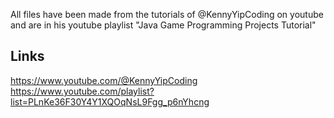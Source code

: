 All files have been made from the tutorials of @KennyYipCoding on youtube and are in his youtube playlist "Java Game Programming Projects Tutorial"

## Links
https://www.youtube.com/@KennyYipCoding
<br>
https://www.youtube.com/playlist?list=PLnKe36F30Y4Y1XQOqNsL9Fgg_p6nYhcng
